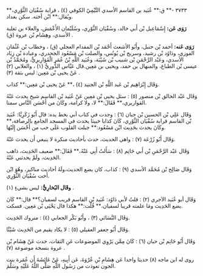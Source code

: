 ٣٧٣٣ -** ق:** عُبَيد بن القاسم الأسدي التَّيْمِيّ الكوفي (٤) ، قرابة سُفْيَان الثَّوْرِي،** ويُقال:** ابْن أخته. سكن بغداد.

**رَوَى عَن:** إِسْمَاعِيل بْن أَبي خالد، وسُفْيَان الثَّوْرِي، وسُلَيْمان الأَعْمَش، والعلاء بن ثغلبة الأسدي، وهِشَام بْن عروة (ق) .

**رَوَى عَنه:** أحمد بْن حنبل، وأَبُو الأشعث أَحْمَد بْن المقدام العجلي (ق) ، وخطاب بْن عُثْمَان الفوزي، ودَاوُد بْن رشيد، وسريج بْن يُونُس، والصلت بْن مَسْعُود الجحدري، وعبادة بْن زِيَاد الأسدي، وعَبْد الرَّحْمَنِ بْن شبيب بْن شَيْبَة، وعُبَيد اللَّهِ بْنُ عُمَر الْقَوَارِيرِيُّ، ومُحَمَّدُ بْن عيسى بْن الطباع، والمنهال بن حمد، ويحيى بن مَعِين.قال عَبَّاس الدُّورِيُّ (١) ، والغلابي (٢) عَنْ يحيى بْن مَعِين: ليس بثقة (٣) .

وَقَال إِبْرَاهِيم بْن عَبد اللَّهِ بْن الجنيد (٤) ،** عَنْ يحيى بْن مَعِين:** كذاب.

وَقَال عَبْد الخالق بْن منصور (٥) : سئل يحيى بْن مَعِين عَنْ عُبَيد بْن القاسم شيخ يحدث عَنْهُ القواريري،** فَقَالَ:** لا، ولا كرامة، وكَانَ من أَحْسَن النَّاس سمتا.

وَقَال عَلِي بْن الحسين بْن حبان (٦) : وجدت في كتاب أبي بخط يده: قال أَبُو زَكَرِيَّا: عُبَيد بْن القاسم قرابة سُفْيَان الثَّوْرِي، كَانَ كذابا خبيثا يحدث في المسجد الجامع بالرصافة،** وكَانَ يحدث بحَدِيث ابْن مَسْعُود:** جبلت القلوب عَلَى حب من أَحْسَن إِلَيْهَا.

وَقَال أَبُو زُرْعَة (٧) : واهي الحديث، حدث بأحاديث منكرة لا ينبغي أَن يحدث عَنْهُ.

وَقَال عَبْد الرَّحْمَنِ بْن أَبي حَاتِم (٨) : سَأَلتُ أَبِي عَنْهُ،** فَقَالَ:** ضعيف الحَدِيث، ذاهب الحَدِيث، ولَمْ يحدثني عَنْهُ.

وَقَال صَالِح بْن مُحَمَّد الأسدي (٩) : كذاب، كان يضع الحديث،ولَهُ أحاديث مناكير، وهُوَ ابْن أخت سُفْيَان الثَّوْرِي.

**وقَال البُخارِيُّ:** ليس بشيءٍ (١) .

وَقَال أبو عُبَيد الآجري (٢) : قلتُ لأبي دَاوُد: عُبَيد بْن القاسم قريب لسفيان؟** قال:** كَانَ يضع الحَدِيث ومَا علمته قريبا لسفيان،** قُلْت:** هكذا قال يَحْيَى بْن مَعِين. فسكت.

وَقَال النَّسَائي (٣) ، وأَبُو بَكْر الجعابي (٤) : متروك الحَدِيث.

وَقَال أَبُو جعفر العقيلي (٥) : لا يكاد يقيم من الحَدِيث شَيْئًا.

وَقَال أَبُو حَاتِم بْن حبان (٦) : كَانَ مِمَّن يَرْوِي الموضوعات عَنِ الثقات، حدث عَنْ هِشَام بْن عروة بنسخة موضوعة (٧) .

روى له ابن ماجه (٨) حديثا واحدا عَن هِشَامِ بْنِ عُرْوَةَ، عَن أَبِيهِ، عَنْ عَائِشَةَ أَن عُمَرة بنت الجون تعوذت من رَسُول اللَّهِ صَلَّى اللَّهُ عَلَيْهِ وسَلَّمَ.